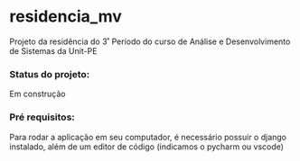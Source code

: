 # residencia_mv
Projeto da residência do 3˚ Período do curso de Análise e Desenvolvimento de Sistemas da Unit-PE

### Status do projeto:
Em construção

### Pré requisitos:

Para rodar a aplicação em seu computador, é necessário possuir o django instalado, além de um editor de código (indicamos o pycharm ou vscode)
